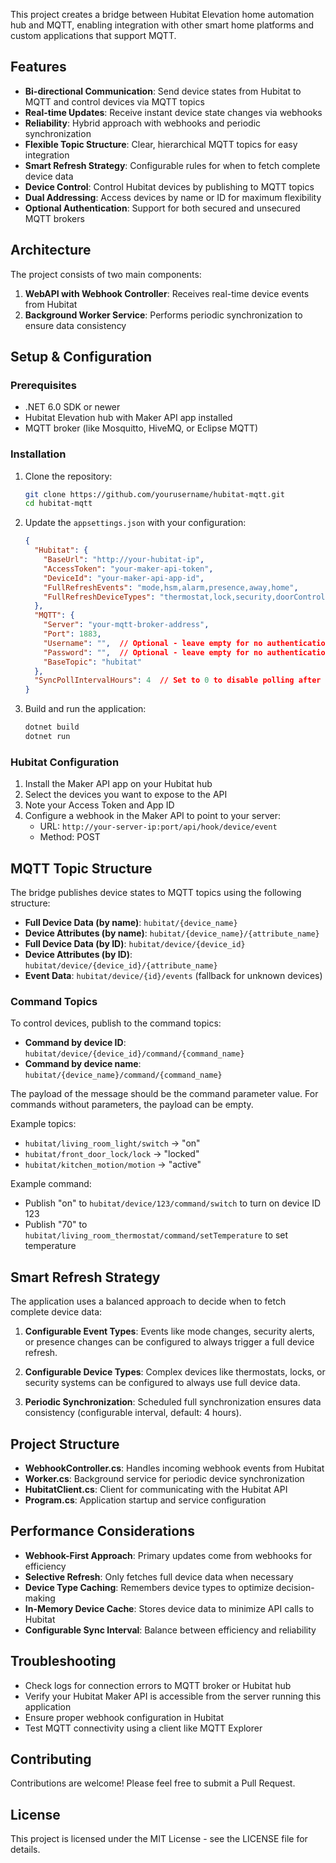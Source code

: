 
This project creates a bridge between Hubitat Elevation home automation hub and MQTT, enabling integration with other smart home platforms and custom applications that support MQTT.

## Features

- **Bi-directional Communication**: Send device states from Hubitat to MQTT and control devices via MQTT topics
- **Real-time Updates**: Receive instant device state changes via webhooks
- **Reliability**: Hybrid approach with webhooks and periodic synchronization
- **Flexible Topic Structure**: Clear, hierarchical MQTT topics for easy integration
- **Smart Refresh Strategy**: Configurable rules for when to fetch complete device data
- **Device Control**: Control Hubitat devices by publishing to MQTT topics
- **Dual Addressing**: Access devices by name or ID for maximum flexibility
- **Optional Authentication**: Support for both secured and unsecured MQTT brokers

## Architecture

The project consists of two main components:

1. **WebAPI with Webhook Controller**: Receives real-time device events from Hubitat
2. **Background Worker Service**: Performs periodic synchronization to ensure data consistency

## Setup & Configuration

### Prerequisites

- .NET 6.0 SDK or newer
- Hubitat Elevation hub with Maker API app installed
- MQTT broker (like Mosquitto, HiveMQ, or Eclipse MQTT)

### Installation

1. Clone the repository:
   ```bash
   git clone https://github.com/yourusername/hubitat-mqtt.git
   cd hubitat-mqtt
   ```

2. Update the `appsettings.json` with your configuration:
   ```json
   {
     "Hubitat": {
       "BaseUrl": "http://your-hubitat-ip",
       "AccessToken": "your-maker-api-token",
       "DeviceId": "your-maker-api-app-id",
       "FullRefreshEvents": "mode,hsm,alarm,presence,away,home",
       "FullRefreshDeviceTypes": "thermostat,lock,security,doorControl,valve,waterSensor"
     },
     "MQTT": {
       "Server": "your-mqtt-broker-address",
       "Port": 1883,
       "Username": "",  // Optional - leave empty for no authentication
       "Password": "",  // Optional - leave empty for no authentication
       "BaseTopic": "hubitat"
     },
     "SyncPollIntervalHours": 4  // Set to 0 to disable polling after initial sync
   }
   ```

3. Build and run the application:
   ```bash
   dotnet build
   dotnet run
   ```

### Hubitat Configuration

1. Install the Maker API app on your Hubitat hub
2. Select the devices you want to expose to the API
3. Note your Access Token and App ID
4. Configure a webhook in the Maker API to point to your server:
   - URL: `http://your-server-ip:port/api/hook/device/event`
   - Method: POST

## MQTT Topic Structure

The bridge publishes device states to MQTT topics using the following structure:

- **Full Device Data (by name)**: `hubitat/{device_name}`
- **Device Attributes (by name)**: `hubitat/{device_name}/{attribute_name}`
- **Full Device Data (by ID)**: `hubitat/device/{device_id}`
- **Device Attributes (by ID)**: `hubitat/device/{device_id}/{attribute_name}`
- **Event Data**: `hubitat/device/{id}/events` (fallback for unknown devices)

### Command Topics

To control devices, publish to the command topics:

- **Command by device ID**: `hubitat/device/{device_id}/command/{command_name}`
- **Command by device name**: `hubitat/{device_name}/command/{command_name}`

The payload of the message should be the command parameter value. For commands without parameters, the payload can be empty.

Example topics:
- `hubitat/living_room_light/switch` → "on"
- `hubitat/front_door_lock/lock` → "locked"
- `hubitat/kitchen_motion/motion` → "active"

Example command:
- Publish "on" to `hubitat/device/123/command/switch` to turn on device ID 123
- Publish "70" to `hubitat/living_room_thermostat/command/setTemperature` to set temperature

## Smart Refresh Strategy

The application uses a balanced approach to decide when to fetch complete device data:

1. **Configurable Event Types**: Events like mode changes, security alerts, or presence changes can be configured to always trigger a full device refresh.

2. **Configurable Device Types**: Complex devices like thermostats, locks, or security systems can be configured to always use full device data.

3. **Periodic Synchronization**: Scheduled full synchronization ensures data consistency (configurable interval, default: 4 hours).

## Project Structure

- **WebhookController.cs**: Handles incoming webhook events from Hubitat
- **Worker.cs**: Background service for periodic device synchronization
- **HubitatClient.cs**: Client for communicating with the Hubitat API
- **Program.cs**: Application startup and service configuration

## Performance Considerations

- **Webhook-First Approach**: Primary updates come from webhooks for efficiency
- **Selective Refresh**: Only fetches full device data when necessary
- **Device Type Caching**: Remembers device types to optimize decision-making
- **In-Memory Device Cache**: Stores device data to minimize API calls to Hubitat
- **Configurable Sync Interval**: Balance between efficiency and reliability

## Troubleshooting

- Check logs for connection errors to MQTT broker or Hubitat hub
- Verify your Hubitat Maker API is accessible from the server running this application
- Ensure proper webhook configuration in Hubitat
- Test MQTT connectivity using a client like MQTT Explorer

## Contributing

Contributions are welcome! Please feel free to submit a Pull Request.

## License

This project is licensed under the MIT License - see the LICENSE file for details.